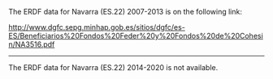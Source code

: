 The ERDF data for Navarra (ES.22) 2007-2013 is on the following link:

http://www.dgfc.sepg.minhap.gob.es/sitios/dgfc/es-ES/Beneficiarios%20Fondos%20Feder%20y%20Fondos%20de%20Cohesin/NA3516.pdf

---

The ERDF data for Navarra (ES.22) 2014-2020 is not available.
